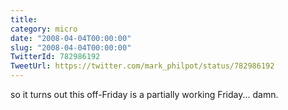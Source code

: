 ```yaml
---
title: 
category: micro
date: "2008-04-04T00:00:00"
slug: "2008-04-04T00:00:00"
TwitterId: 782986192
TweetUrl: https://twitter.com/mark_philpot/status/782986192
---
```


so it turns out this off-Friday is a partially working Friday... damn.
